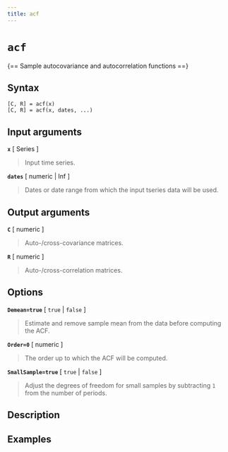 ```yaml
---
title: acf
---
```


# `acf`

{== Sample autocovariance and autocorrelation functions ==}

## Syntax

    [C, R] = acf(x)
    [C, R] = acf(x, dates, ...)


## Input arguments

__`x`__ [ Series ]
>
> Input time series.
>

__`dates`__ [ numeric | Inf ]
>
> Dates or date range from which the input
> tseries data will be used.
>

## Output arguments


__`C`__ [ numeric ]
>
> Auto-/cross-covariance matrices.
>

__`R`__ [ numeric ]
>
> Auto-/cross-correlation matrices.
> 

## Options


__`Demean=true`__ [ `true` | `false` ]
>
> Estimate and remove sample mean from the data before computing the ACF.
>

__`Order=0`__ [ numeric ]
>
> The order up to which the ACF will be computed.
> 

__`SmallSample=true`__ [ `true` | `false` ]
>
> Adjust the degrees of freedom for small samples by subtracting `1` from
> the number of periods.
> 

## Description


## Examples

```matlab
```

